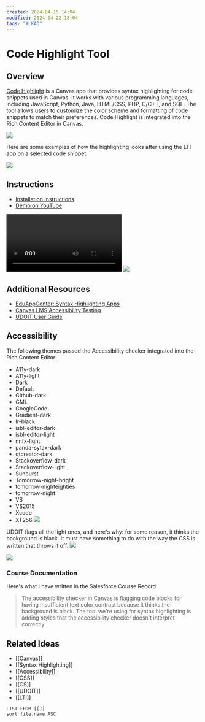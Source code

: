 ```yaml
---
created: 2024-04-15 14:04
modified: 2024-04-22 18:04
tags: "#LKAD"
---
```


# Code Highlight Tool

## Overview

[Code Highlight](https://www.eduappcenter.com/apps/6199) is a Canvas app that provides syntax highlighting for code snippets used in Canvas. It works with various programming languages, including JavaScript, Python, Java, HTML/CSS, PHP, C/C++, and SQL. The tool allows users to customize the color scheme and formatting of code snippets to match their preferences. Code Highlight is integrated into the Rich Content Editor in Canvas.

![](./images/code_highlight_2.png)

Here are some examples of how the highlighting looks after using the LTI app on a selected code snippet:

![](./images/code_highlight_1.png)

## Instructions

- [Installation Instructions](https://www.wyelearning.com/support/code-highlight/#installation)
- [Demo on YouTube](https://youtu.be/cqFcjX3VN8U?si=KxLveauikkM3lvu4)

![](./images/code_highlight.mp4)
![](./images/code_highlight_3.png)

## Additional Resources

- [EduAppCenter: Syntax Highlighting Apps](https://www.eduappcenter.com/apps/6199)
- [Canvas LMS Accessibility Testing](https://osuecampus.slack.com/archives/C028KHFNFGV/p1712961114889129?thread_ts=1712956645.737099&cid=C028KHFNFGV)
- [UDOIT User Guide](https://osuecampus.slack.com/archives/C028KHFNFGV/p1712961362931619?thread_ts=1712956645.737099&cid=C028KHFNFGV)

## Accessibility

The following themes passed the Accessibility checker integrated into the Rich Content Editor:

- A11y-dark
- A11y-light
- Dark
- Default
- Github-dark
- GML
- GoogleCode
- Gradient-dark
- Ir-black
- isbl-editor-dark
- isbl-editor-light
- nnfx-light
- panda-sytax-dark
- qtcreator-dark
- Stackoverflow-dark
- Stackoverflow-light
- Sunburst
- Tomorrow-night-bright
- tomorrow-nighteighties
- tomorrow-night
- VS
- VS2015
- Xcode
- XT256
![](./images/code_highlight_3.png)

UDOIT flags all the light ones, and here's why: for some reason, it thinks the background is black. It must have something to do with the way the CSS is written that throws it off.
![](./images/code_highlight_5.png)

![](./images/udoit.png)
### Course Documentation

Here's what I have written in the Salesforce Course Record:

> The accessibility checker in Canvas is flagging code blocks for having insufficient text color contrast because it thinks the background is black. The tool we're using for syntax highlighting is adding styles that the accessibility checker doesn't interpret correctly.
## Related Ideas

- [[Canvas]]
- [[Syntax Highlighting]]
- [[Accessibility]]
- [[CSS]]
- [[CS]]
- [[UDOIT]]
- [[LTI]]

```dataview
LIST FROM [[]]
sort file.name ASC
```
